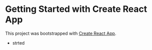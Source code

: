 # Getting Started with Create React App

This project was bootstrapped with [Create React App](https://github.com/facebook/create-react-app).

* strted